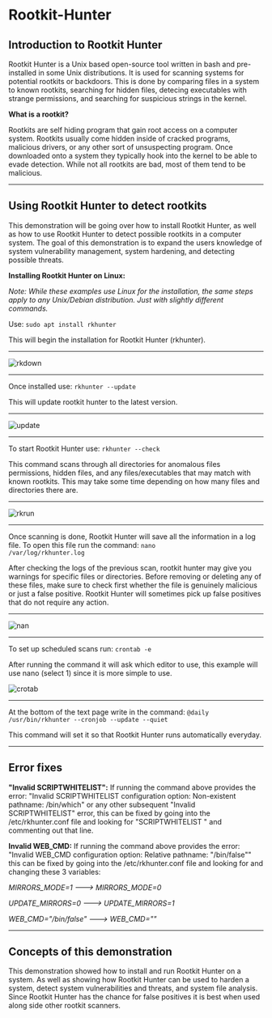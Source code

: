 # Rootkit-Hunter

<h2>Introduction to Rootkit Hunter</h2>

Rootkit Hunter is a Unix based open-source tool written in bash and pre-installed in some Unix distributions. It is used for scanning systems for potential rootkits or backdoors. This is done by comparing files in a system to known rootkits, searching for hidden files, detecing executables with strange permissions, and searching for suspicious strings in the kernel. 

<strong>What is a rootkit?</strong>

Rootkits are self hiding program that gain root access on a computer system. Rootkits usually come hidden inside of cracked programs, malicious drivers, or any other sort of unsuspecting program. Once downloaded onto a system they typically hook into the kernel to be able to evade detection. While not all rootkits are bad, most of them tend to be malicious. 

<hr>
<h2>Using Rootkit Hunter to detect rootkits</h2>

This demonstration will be going over how to install Rootkit Hunter, as well as how to use Rootkit Hunter to detect possible rootkits in a computer system. The goal of this demonstration is to expand the users knowledge of system vulnerability management, system hardening, and detecting possible threats.

<strong>Installing Rootkit Hunter on Linux:</strong>

<em>Note: While these examples use Linux for the installation, the same steps apply to any Unix/Debian distribution. Just with slightly different commands.</em>

Use:
<code>sudo apt install rkhunter</code>

This will begin the installation for Rootkit Hunter (rkhunter).
<hr>

![rkdown](https://github.com/victorF29/Rootkit-Hunter/assets/145622790/62650922-938d-44a7-8f5c-9178098a95d7)
<hr>

Once installed use: 
<code>rkhunter --update</code>

This will update rootkit hunter to the latest version.

<hr>

![update](https://github.com/victorF29/Rootkit-Hunter/assets/145622790/5cd28104-c0e3-447c-a667-72b5b7f8cf51)
<hr>

To start Rootkit Hunter use:
<code>rkhunter --check</code>

This command scans through all directories for anomalous files permissions, hidden files, and any files/executables that may match with known rootkits. This may take some time depending on how many files and directories there are.
<hr>

![rkrun](https://github.com/victorF29/Rootkit-Hunter/assets/145622790/6ae2d8e2-08d7-46c0-84ae-101b414be41d)
<hr>

Once scanning is done, Rootkit Hunter will save all the information in a log file. To open this file run the command:
<code>nano /var/log/rkhunter.log</code>

After checking the logs of the previous scan, rootkit hunter may give you warnings for specific files or directories. Before removing or deleting any of these files, make sure to check first whether the file is genuinely malicious or just a false positive. Rootkit Hunter will sometimes pick up false positives that do not require any action.
<hr>

![nan](https://github.com/victorF29/Rootkit-Hunter/assets/145622790/fd258846-5825-4fd0-ab63-0fff9d57a6e3)
<hr>

To set up scheduled scans run:
<code>crontab -e</code>

After running the command it will ask which editor to use, this example will use nano (select 1) since it is more simple to use.

![crotab](https://github.com/victorF29/Rootkit-Hunter/assets/145622790/9a5cad56-234d-4eec-9819-bdfc6198373a)
<hr>

At the bottom of the text page write in the command: 
<code>@daily /usr/bin/rkhunter --cronjob --update --quiet</code>

This command will set it so that Rootkit Hunter runs automatically everyday.
<hr>

<h2>Error fixes</h2>

<strong>"Invalid SCRIPTWHITELIST":</strong>
If running the command above provides the error: "Invalid SCRIPTWHITELIST configuration option: Non-existent pathname: /bin/which" or any other subsequent "Invalid SCRIPTWHITELIST" error, this can be fixed by going into the /etc/rkhunter.conf file and looking for "SCRIPTWHITELIST <pathname>" and commenting out that line.

<strong>Invalid WEB_CMD:</strong>
If running the command above provides the error: "Invalid WEB_CMD configuration option: Relative pathname: "/bin/false"" this can be fixed by going into the /etc/rkhunter.conf file and looking for and changing these 3 variables:

<em>MIRRORS_MODE=1 ---> MIRRORS_MODE=0</em>

<em>UPDATE_MIRRORS=0 ---> UPDATE_MIRRORS=1</em>

<em>WEB_CMD="/bin/false" ---> WEB_CMD=""</em>
<hr>

<h2>Concepts of this demonstration</h2>

This demonstration showed how to install and run Rootkit Hunter on a system. As well as showing how Rootkit Hunter can be used to harden a system, detect system vulnerabilities and threats, and system file analysis. Since Rootkit Hunter has the chance for false positives it is best when used along side other rootkit scanners.
